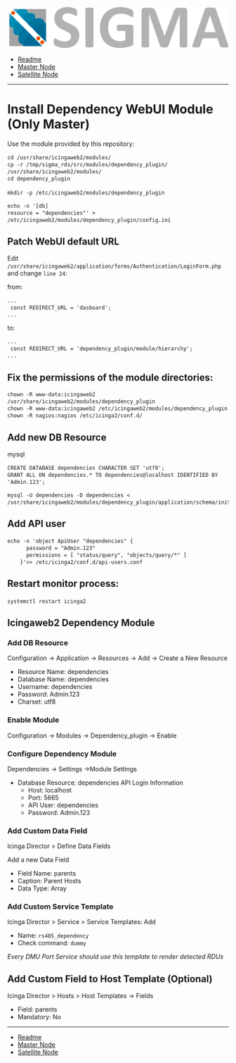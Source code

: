 ![Sigma Telecom](/docs/logo-sigma.svg)

- [Readme](/readme.md)
- [Master Node](/docs/setup_master_debian.md)
- [Satellite Node](/docs/setup_satellite_debian.md)

---

# Install Dependency WebUI Module (Only Master)

Use the module provided by this repository:

```
cd /usr/share/icingaweb2/modules/
cp -r /tmp/sigma_rds/src/modules/dependency_plugin/ /usr/share/icingaweb2/modules/
cd dependency_plugin

mkdir -p /etc/icingaweb2/modules/dependency_plugin
```

```
echo -n '[db]
resource = "dependencies"' > /etc/icingaweb2/modules/dependency_plugin/config.ini
```

## Patch WebUI default URL

Edit `/usr/share/icingaweb2/application/forms/Authentication/LoginForm.php` and change `line 24`:

from:

```
...
 const REDIRECT_URL = 'dasboard';
...
```

to:

```
...
 const REDIRECT_URL = 'dependency_plugin/module/hierarchy';
...
```

## Fix the permissions of the module directories:

```
chown -R www-data:icingaweb2 /usr/share/icingaweb2/modules/dependency_plugin
chown -R www-data:icingaweb2 /etc/icingaweb2/modules/dependency_plugin
chown -R nagios:nagios /etc/icinga2/conf.d/
```

## Add new DB Resource

mysql

```
CREATE DATABASE dependencies CHARACTER SET 'utf8';
GRANT ALL ON dependencies.* TO dependencies@localhost IDENTIFIED BY 'Admin.123';
```

```
mysql -U dependencies -D dependencies < /usr/share/icingaweb2/modules/dependency_plugin/application/schema/init.sql
```

## Add API user

```
echo -n 'object ApiUser "dependencies" {
      password = "Admin.123"
      permissions = [ "status/query", "objects/query/*" ]
    }'>> /etc/icinga2/conf.d/api-users.conf
```

## Restart monitor process:

`systemctl restart icinga2`

## Icingaweb2 Dependency Module

### Add DB Resource

Configuration -> Application -> Resources -> Add -> Create a New Resource

- Resource Name: dependencies
- Database Name: dependencies
- Username: dependencies
- Password: Admin.123
- Charset: utf8

### Enable Module

Configuration -> Modules -> Dependency_plugin -> Enable

### Configure Dependency Module

Dependencies -> Settings ->Module Settings

- Database Resource: dependencies
  API Login Information
  - Host: localhost
  - Port: 5665
  - API User: dependencies
  - Password: Admin.123

### Add Custom Data Field

Icinga Director > Define Data Fields

Add a new Data Field

- Field Name: parents
- Caption: Parent Hosts
- Data Type: Array

### Add Custom Service Template

Icinga Director > Service > Service Templates: Add

- Name: `rs485_dependency`
- Check command: `dummy`

_Every DMU Port Service should use this template to render detected RDUs_

## Add Custom Field to Host Template (Optional)

Icinga Director > Hosts > Host Templates -> Fields

- Field: parents
- Mandatory: No

---

- [Readme](/readme.md)
- [Master Node](/docs/setup_master_debian.md)
- [Satellite Node](/docs/setup_satellite_debian.md)
